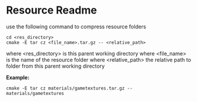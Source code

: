 # Resource Readme

use the following command to compress resource folders

```
cd <res_directory>
cmake -E tar cz <file_name>.tar.gz -- <relative_path>
```

where <res_directory> is this parent working directory
where <file_name> is the name of the resource folder
where <relative_path> the relative path to folder from this parent working directory

__Example:__

```
cmake -E tar cz materials/gametextures.tar.gz -- materials/gametextures
```

